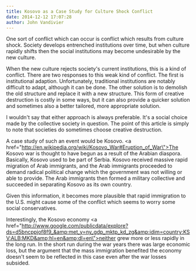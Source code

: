 ```yaml
---
title: Kosovo as a Case Study for Culture Shock Conflict
date: 2014-12-12 17:07:28
author: John Vandivier
---
```




One sort of conflict which can occur is conflict which results from culture shock. Society develops entrenched institutions over time, but when culture rapidly shifts then the social institutions may become undesirable by the new culture.

When the new culture rejects society's current institutions, this is a kind of conflict. There are two responses to this weak kind of conflict. The first is institutional adaption. Unfortunately, traditional institutions are notably difficult to adapt, although it can be done. The other solution is to demolish the old structure and replace it with a new structure. This form of creative destruction is costly in some ways, but it can also provide a quicker solution and sometimes also a better tailored, more appropriate solution.

I wouldn't say that either approach is always preferable. It's a social choice made by the collective society in question. The point of this article is simply to note that societies do sometimes choose creative destruction.

A case study of such an event would be Kosovo. <a href=\"http://en.wikipedia.org/wiki/Kosovo_War#Eruption_of_War\">The Kosovo war is thought to have begun as a result of the Arabian diaspora</a>. Basically, Kosovo used to be part of Serbia. Kosovo received massive rapid migration of Arab immigrants, and the Arab immigrants proceeded to demand radical political change which the government was not willing or able to provide. The Arab immigrants then formed a military collective and succeeded in separating Kosovo as its own country.

Given this information, it becomes more plausible that rapid immigration to the U.S. might cause some of the conflict which seems to worry some social conservatives.

Interestingly, the Kosovo economy <a href=\"http://www.google.com/publicdata/explore?ds=d5bncppjof8f9_&amp;met_y=ny_gdp_mktp_kd_zg&amp;idim=country:KSV:ALB:MKD&amp;hl=en&amp;dl=en\">neither grew more or less rapidly in the long run</a>. In the short run during the war years there was large economic loss, but the argument that the mass immigration benefited the economy doesn't seem to be reflected in this case even after the war losses subsided.